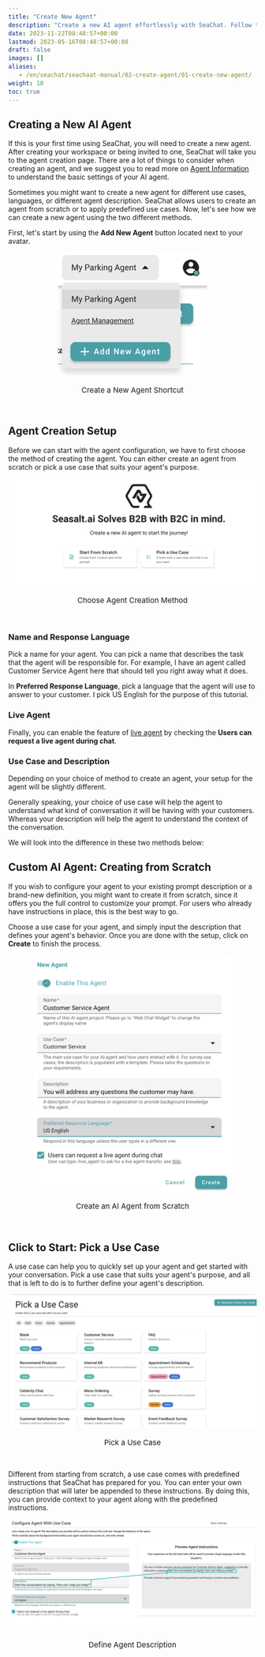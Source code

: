 ```yaml
---
title: "Create New Agent"
description: "Create a new AI agent effortlessly with SeaChat. Follow the user guide to set up agents from scratch or pick predefined use cases. Get started now!"
date: 2023-11-22T08:48:57+00:00
lastmod: 2023-05-16T08:48:57+00:00
draft: false
images: []
aliases:
   - /en/seachat/seachaat-manual/02-create-agent/01-create-new-agent/
weight: 10
toc: true
---
```

## Creating a New AI Agent 

If this is your first time using SeaChat, you will need to create a new agent. After creating your workspace or being invited to one, SeaChat will take you to the agent creation page. There are a lot of things to consider when creating an agent, and we suggest you to read more on [Agent Information](/en/seachat/seachaat-manual/02-create-agent/04-agent-information) to understand the basic settings of your AI agent.

Sometimes you might want to create a new agent for different use cases, languages, or different agent description. SeaChat allows users to create an agent from scratch or to apply predefined use cases. Now, let's see how we can create a new agent using the two different methods.

First, let's start by using the **Add New Agent** button located next to your avatar.
<div style="display: flex; flex-direction: column; align-items: center;">
<div style="width: 100%; text-align: center; display: flex; flex-direction: column; align-items: center; justify-item: center">
  <a href="/images/seachat/en/create-a-new-agent/create-new-agent-shortcut.png" style="height: 200px; width: 100%; height: 100%;display: flex; justify-content: center; align-items: center; overflow: hidden;" target="_blank">
<img width="60%" style="border-radius: 0.4rem; cursor: zoom-in;" src="/images/seachat/en/create-a-new-agent/create-new-agent-shortcut.png" alt="">
</a>
    <p style="margin-top: 20px; font-size: 15px">Create a New Agent Shortcut</p>
</div>
</div>

<br/> 

## Agent Creation Setup

Before we can start with the agent configuration, we have to first choose the method of creating the agent. You can either create an agent from scratch or pick a use case that suits your agent's purpose. 

<div style="display: flex; flex-direction: column; align-items: center;">
<div style="width: 100%; text-align: center; display: flex; flex-direction: column; align-items: center; justify-item: center">
  <a href="/images/seachat/en/create-a-new-agent/choose-creation-method.png" style="height: 200px; width: 100%; height: 100%;display: flex; justify-content: center; align-items: center; overflow: hidden;" target="_blank">
<img width="100%" style="border-radius: 0.4rem; cursor: zoom-in;" src="/images/seachat/en/create-a-new-agent/choose-creation-method.png" alt="">
</a>
    <p style="margin-top: 20px; font-size: 15px">Choose Agent Creation Method</p>
</div>
</div>

<br/> 

### Name and Response Language

Pick a name for your agent. You can pick a name that describes the task that the agent will be responsible for. For example, I have an agent called Customer Service Agent here that should tell you right away what it does.

In **Preferred Response Language**, pick a language that the agent will use to answer to your customer. I pick US English for the purpose of this tutorial.

### Live Agent
Finally, you can enable the feature of [live agent](/en/seachat/seachaat-manual/02-create-agent/02-live-agent-transfer) by checking the **Users can request a live agent during chat**.

### Use Case and Description

Depending on your choice of method to create an agent, your setup for the agent will be slightly different.

Generally speaking, your choice of use case will help the agent to understand what kind of conversation it will be having with your customers. Whereas your description will help the agent to understand the context of the conversation.

We will look into the difference in these two methods below:

## Custom AI Agent: Creating from Scratch

If you wish to configure your agent to your existing prompt description or a brand-new definition, you might want to create it from scratch, since it offers you the full control to customize your prompt. For users who already have instructions in place, this is the best way to go.

Choose a use case for your agent, and simply input the description that defines your agent's behavior. Once you are done with the setup, click on **Create** to finish the process.

<div style="display: flex; flex-direction: column; align-items: center;">
<div style="width: 100%; text-align: center; display: flex; flex-direction: column; align-items: center; justify-item: center">
  <a href="/images/seachat/en/create-a-new-agent/start-from-scratch.png" style="height: 200px; width: 100%; height: 100%;display: flex; justify-content: center; align-items: center; overflow: hidden;" target="_blank">
<img width="80%" style="border-radius: 0.4rem; cursor: zoom-in;" src="/images/seachat/en/create-a-new-agent/start-from-scratch.png" alt="">
</a>
    <p style="margin-top: 20px; font-size: 15px">Create an AI Agent from Scratch</p>
</div>
</div>

<br/> 

## Click to Start: Pick a Use Case

A use case can help you to quickly set up your agent and get started with your conversation. Pick a use case that suits your agent's purpose, and all that is left to do is to further define your agent's description.

<div style="display: flex; flex-direction: column; align-items: center;">
<div style="width: 100%; text-align: center; display: flex; flex-direction: column; align-items: center; justify-item: center">
  <a href="/images/seachat/en/create-a-new-agent/pick-a-use-case.png" style="height: 200px; width: 100%; height: 100%;display: flex; justify-content: center; align-items: center; overflow: hidden;" target="_blank">
<img width="100%" style="border-radius: 0.4rem; cursor: zoom-in;" src="/images/seachat/en/create-a-new-agent/pick-a-use-case.png" alt="">
</a>
    <p style="margin-top: 20px; font-size: 15px">Pick a Use Case</p>
</div>
</div>

<br/> 

Different from starting from scratch, a use case comes with predefined instructions that SeaChat has prepared for you. You can enter your own description that will later be appended to these instructions. By doing this, you can provide context to your agent along with the predefined instructions.

<div style="display: flex; flex-direction: column; align-items: center;">
<div style="width: 100%; text-align: center; display: flex; flex-direction: column; align-items: center; justify-item: center">
  <a href="/images/seachat/en/create-a-new-agent/choose-a-use-case.png" style="height: 200px; width: 100%; height: 100%;display: flex; justify-content: center; align-items: center; overflow: hidden;" target="_blank">
<img width="100%" style="border-radius: 0.4rem; cursor: zoom-in;" src="/images/seachat/en/create-a-new-agent/choose-a-use-case.png" alt="">
</a>
    <p style="margin-top: 20px; font-size: 15px">Define Agent Description</p>
</div>
</div>

<br/>



